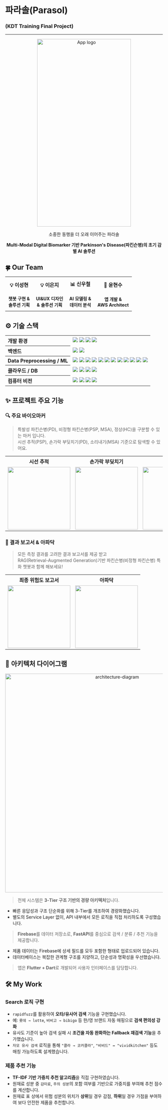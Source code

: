 # 파라솔(Parasol)
### (KDT Training Final Project)
---
<p align="center">
  <img width="300" height="600" alt="App logo" src="https://github.com/user-attachments/assets/96badb1a-0213-40f4-9ae9-52af149d9266" />
</p>

<p align="center">
  소중한 동행을 더 오래 이어주는 파라솔
</p>
<p align="center">
  <strong>Multi-Modal Digital Biomarker 기반 Parkinson's Disease(파킨슨병)의 초기 감별 AI 솔루션</strong>
</p>

<h2>🍀 Our Team</h2>

<table align="center">
  <tr>
    <th style="padding: 10px; font-size: 16px;">💡 이성현</th>
    <th style="padding: 10px; font-size: 16px;">💡 이은지</th>
    <th style="padding: 10px; font-size: 16px;">📊 신우철</th>
    <th style="padding: 10px; font-size: 16px;">📱 윤현수</th>
  </tr>
  <tr>
    <td align="center" style="padding: 10px; font-size: 14px;"><strong>챗봇 구현 &<br> 솔루션 기획</strong></td>
    <td align="center" style="padding: 10px; font-size: 14px;"><strong>UI&UX 디자인 <br>& 솔루션 기획</strong></td>
    <td align="center" style="padding: 10px; font-size: 14px;"><strong>AI 모델링 & <br>데이터 분석</strong></td>
    <td align="center" style="padding: 10px; font-size: 14px;"><strong>앱 개발 & <br>AWS Architect</strong></td>
  </tr>
</table>


## ⚙️ 기술 스택

<table>
  <tr>
    <th align="left">개발 환경</th>
    <td>
      <img src="https://img.shields.io/badge/Python-3.9.7-3776AB?logo=python&logoColor=white"/>
      <img src="https://img.shields.io/badge/Flutter-3.32.8-02569B?logo=flutter"/>
      <img src="https://img.shields.io/badge/Dart-3.8.1-0175C2?logo=dart"/>
      <img src="https://img.shields.io/badge/Android_Studio-Narwhal_3-3DDC84?logo=androidstudio"/>
    </td>
  </tr>
  <tr>
    <th align="left">백엔드</th>
    <td>
      <img src="https://img.shields.io/badge/python--multipart-0.0.9-4a4a4a"/>
      <img src="https://img.shields.io/badge/Pydantic-2.7.4-005571?logo=pydantic"/>
    </td>
  </tr>
  <tr>
    <th align="left">Data Preprocessing / ML</th>
    <td>
      <!-- Server side (requirements.txt) -->
      <img src="https://img.shields.io/badge/Pandas-2.2.2-150458?logo=pandas&logoColor=white"/>
      <img src="https://img.shields.io/badge/NumPy-1.26.4-013243?logo=numpy&logoColor=white"/>
      <img src="https://img.shields.io/badge/SciPy-1.13.1-8CAAE6?logo=scipy&logoColor=white"/>
      <img src="https://img.shields.io/badge/scikit--learn-1.5.1-F7931E?logo=scikitlearn"/>
      <img src="https://img.shields.io/badge/PyTorch-2.3.1-ee4c2c?logo=pytorch&logoColor=white"/>
      <img src="https://img.shields.io/badge/librosa-0.10.2.post1-1A1A1A"/>
      <img src="https://img.shields.io/badge/SoundFile-0.12.1-1A1A1A"/>
      <!-- Lambda (PROJECT_REQUIREMENTS.md) -->
      <img src="https://img.shields.io/badge/PyTorch(Lambda)-2.1.0-ee4c2c?logo=pytorch&logoColor=white"/>
      <img src="https://img.shields.io/badge/torchaudio-2.1.0-1A1A1A"/>
      <img src="https://img.shields.io/badge/librosa(Lambda)-0.10.1-1A1A1A"/>
      <img src="https://img.shields.io/badge/SoundFile(Lambda)-1.0.0-1A1A1A"/>
      <img src="https://img.shields.io/badge/scikit--learn(Lambda)-1.3.0-F7931E?logo=scikitlearn"/>
    </td>
  </tr>
  <tr>
    <th align="left">클라우드 / DB</th>
    <td>
      <img src="https://img.shields.io/badge/Firebase_Admin-6.5.0-FFCA28?logo=firebase"/>
      <img src="https://img.shields.io/badge/boto3-%3E%3D1.34.0-232F3E?logo=awslambda&logoColor=white"/>
      <img src="https://img.shields.io/badge/botocore-%3E%3D1.34.0-232F3E?logo=amazonaws&logoColor=white"/>
      <img src="https://img.shields.io/badge/Requests-%3E%3D2.31.0-4A4A4A"/>
    </td>
  </tr>
  <tr>
  <th align="left">컴퓨터 비전</th>
    <td>
      <img src="https://img.shields.io/badge/OpenCV(headless)-4.9.0.80-5C3EE8?logo=opencv&logoColor=white"/>
      <img src="https://img.shields.io/badge/MediaPipe-0.10.7-1A73E8?logo=google&logoColor=white"/>
      <!-- Lambda alt versions -->
      <img src="https://img.shields.io/badge/OpenCV(headless)(Lambda)-4.8.1.78-5C3EE8?logo=opencv&logoColor=white"/>
      <img src="https://img.shields.io/badge/Pillow-%3E%3D10.0.1-1A1A1A"/>
    </td>
  </tr>
</table>

## ✨ 프로젝트 주요 기능

### 🔍 주요 바이오마커
> 특발성 파킨슨병(PD), 비정형 파킨슨병(PSP, MSA), 정상(HC)을 구분할 수 있는 마커 입니다.<br>
> 시선 추적(PSP), 손가락 부딪치기(PD), 소리내기(MSA) 기준으로 탐색할 수 있어요.
<div align="center">

<table>
  <tr>
    <th align="center">시선 추적</th>
    <th align="center">손가락 부딪치기</th>
    <th align="center">소리내기</th>
  </tr>
  <tr>
    <td align="center">
      <img src="https://github.com/user-attachments/assets/53fb25bf-cd5c-4f9b-9227-1fe31160ecc9" width="200"/>
    </td>
    <td align="center">
      <img src="https://github.com/user-attachments/assets/30e747c4-f72d-4be8-b7ef-9aec7a950128" width="200"/>
    </td>
    <td align="center">
      <img src="https://github.com/user-attachments/assets/ee3ddd03-e118-434d-997f-890023787297" width="200"/>
    </td>
  </tr>
</table>

</div>

### 🧪 결과 보고서 & 아파닥
> 모든 측정 결과를 고려한 결과 보고서를 제공 받고<br>
> RAG(Retrieval-Augmented Generation)기반 파킨슨병(비정형 파킨슨병) 특화 챗봇과 함께 해보세요!
<div align="center">

<table>
  <tr>
    <th align="center">최종 위험도 보고서</th>
    <th align="center">아파닥</th>
  </tr>
  <tr>
    <td align="center">
      <img src="https://github.com/user-attachments/assets/2f0aba69-e079-4607-9970-8fb5d26cfdee" width="200"/>
    </td>
    <td align="center">
      <img src="https://github.com/user-attachments/assets/8f96d860-7ba2-4e8e-8db3-a09397b0dd8d" width="200"/>
    </td>
  </tr>
</table>

</div>

## 🔧 아키텍처 다이어그램

<p align="center">
  <img src="https://github.com/user-attachments/assets/0a12bfff-dec4-4a52-bad2-9afc72c52353" alt="architecture-diagram" width="700"/>
</p>

> 전체 시스템은 **3-Tier 구조 기반의 경량 아키텍처**입니다.  
 - 빠른 응답성과 구조 단순화를 위해 3-Tier를 개조하여 경량화했습니다.  
 - 별도의 Service Layer 없이, API 내부에서 모든 로직을 직접 처리하도록 구성했습니다.

> **Firebase**를 데이터 저장소로, **FastAPI**를 중심으로 검색 / 분류 / 추천 기능을 제공합니다.  
 - 제품 데이터는 Firebase에 상세 필드를 모두 포함한 형태로 업로드되어 있습니다.  
 - 데이터베이스는 복잡한 관계형 구조를 지양하고, 단순성과 명확성을 우선했습니다.

> 앱은 **Flutter + Dart**로 개발되어 사용자 인터페이스를 담당합니다.

## 🛠️ My Work

### Search 로직 구현
- `rapidfuzz`를 활용하여 **오타/유사어 검색** 기능을 구현했습니다.
- 예: `롯데 → lotte`, `비비고 → bibigo` 등 한/영 브랜드 자동 매핑으로 **검색 편의성 강화**
- 유사도 기준이 높아 검색 실패 시 **조건을 자동 완화하는 Fallback 재검색 기능**을 추가했습니다.
- `자모 유사 검색` 로직을 통해 `"콜라 → 코카콜라"`, `"비비드" ↔ "vividkitchen"` 등도 매칭 가능하도록 설계했습니다.

### 제품 추천 기능
- **TF-IDF 기반 가중치 추천 알고리즘**을 직접 구현하였습니다.
- 원재료 성분 중 `감미료`, `주의 성분`의 포함 여부를 기반으로 가중치를 부여해 추천 점수를 계산합니다.
- 원재료 표 상에서 위험 성분의 위치가 **상위**일 경우 감점, **하위**일 경우 가점을 부여하여 보다 안전한 제품을 추천합니다.
